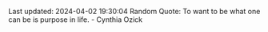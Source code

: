 Last updated: 2024-04-02 19:30:04
Random Quote: To want to be what one can be is purpose in life. - Cynthia Ozick